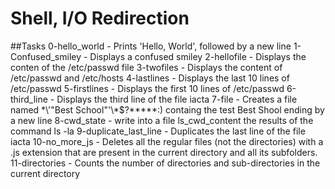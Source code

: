 # Shell, I/O Redirection
##Tasks
0-hello_world - Prints 'Hello, World', followed by a new line
1-Confused_smiley - Displays a confused smiley
2-hellofile - Displays the conten of the /etc/passwd file
3-twofiles - Displays the content of /etc/passwd and /etc/hosts
4-lastlines - Displays the last 10 lines of /etc/passwd
5-firstlines - Displays the first 10 lines of /etc/passwd
6-third_line - Displays the third line of the file iacta
7-file - Creates a file named \*\\'"Best School"\'\\*$\?\*\*\*\*\*:) containg the test Best Shool ending by a new line
8-cwd_state - write into a file ls_cwd_content the results of the command ls -la
9-duplicate_last_line - Duplicates the last line of the file iacta
10-no_more_js - Deletes all the regular files (not the directories) with a .js extension that are present in the current directory and all its subfolders.
11-directories - Counts the number of directories and sub-directories in the current directory
